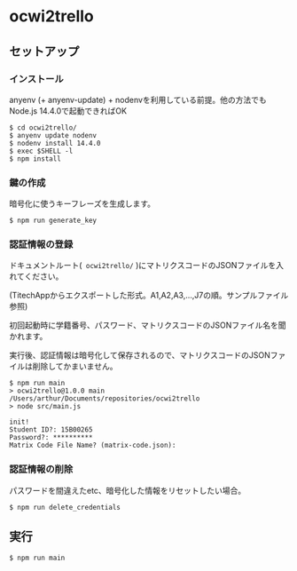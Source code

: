 # ocwi2trello

## セットアップ

### インストール

anyenv (+ anyenv-update) + nodenvを利用している前提。他の方法でもNode.js 14.4.0で起動できればOK

```
$ cd ocwi2trello/
$ anyenv update nodenv
$ nodenv install 14.4.0
$ exec $SHELL -l
$ npm install
```

### 鍵の作成

暗号化に使うキーフレーズを生成します。

```
$ npm run generate_key
```

### 認証情報の登録

ドキュメントルート(` ocwi2trello/` )にマトリクスコードのJSONファイルを入れてください。

(TitechAppからエクスポートした形式。A1,A2,A3,...,J7の順。サンプルファイル参照)

初回起動時に学籍番号、パスワード、マトリクスコードのJSONファイル名を聞かれます。

実行後、認証情報は暗号化して保存されるので、マトリクスコードのJSONファイルは削除してかまいません。

```
$ npm run main
> ocwi2trello@1.0.0 main /Users/arthur/Documents/repositories/ocwi2trello
> node src/main.js

init!
Student ID?: 15B00265
Password?: **********
Matrix Code File Name? (matrix-code.json):
```

### 認証情報の削除

パスワードを間違えたetc、暗号化した情報をリセットしたい場合。

```
$ npm run delete_credentials
```

## 実行

```
$ npm run main
```
